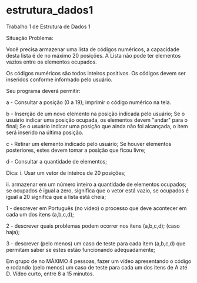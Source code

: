 # estrutura_dados1
Trabalho 1 de Estrutura de Dados 1

Situação Problema:

Você precisa armazenar uma lista de códigos numéricos, a capacidade desta lista é de no máximo 20 posições. A Lista não pode ter elementos vazios entre os elementos ocupados.

Os códigos numéricos são todos inteiros positivos. Os códigos devem ser inseridos conforme informado pelo usuário.

Seu programa deverá permitir:

a - Consultar a posição (0 a 19); imprimir o código numérico na tela.

b - Inserção de um novo elemento na posição indicada pelo usuário; Se o usuário indicar uma posição ocupada, os elementos devem "andar" para o final; Se o usuário indicar uma posição que ainda não foi alcançada, o item será inserido na última posição.

c - Retirar um elemento indicado pelo usuário; Se houver elementos posteriores, estes devem tomar a posição que ficou livre;

d - Consultar a quantidade de elementos;

Dica:
i. Usar um vetor de inteiros de 20 posições;

ii. armazenar em um número inteiro a quantidade de elementos ocupados; se ocupados é igual a zero, significa que o vetor está vazio, se ocupados é igual a 20 significa que a lista está cheia;

1 - descrever em Português  (no vídeo) o processo que deve acontecer em cada um dos itens (a,b,c,d);

2 - descrever quais problemas podem ocorrer nos itens (a,b,c,d); (caso haja);

3 - descrever (pelo menos) um caso de teste para cada item (a,b,c,d) que permitam saber se estes estão funcionando adequadamente;

Em grupo de no MÁXIMO 4 pessoas, fazer um vídeo apresentando o código e rodando (pelo menos) um caso de teste para cada um dos itens de A até D.
Vídeo curto, entre 8 a 15 minutos. 
